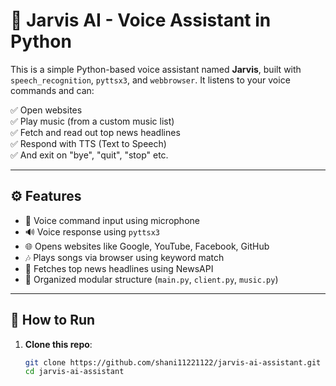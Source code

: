 # 🧠 Jarvis AI - Voice Assistant in Python

This is a simple Python-based voice assistant named **Jarvis**, built with `speech_recognition`, `pyttsx3`, and `webbrowser`. It listens to your voice commands and can:

✅ Open websites  
✅ Play music (from a custom music list)  
✅ Fetch and read out top news headlines  
✅ Respond with TTS (Text to Speech)  
✅ And exit on "bye", "quit", "stop" etc.

---

## ⚙️ Features

- 🎤 Voice command input using microphone  
- 🔊 Voice response using `pyttsx3`  
- 🌐 Opens websites like Google, YouTube, Facebook, GitHub  
- 🎶 Plays songs via browser using keyword match  
- 📰 Fetches top news headlines using NewsAPI  
- 📁 Organized modular structure (`main.py`, `client.py`, `music.py`)

---

## 🚀 How to Run

1. **Clone this repo**:
   ```bash
   git clone https://github.com/shani11221122/jarvis-ai-assistant.git
   cd jarvis-ai-assistant
